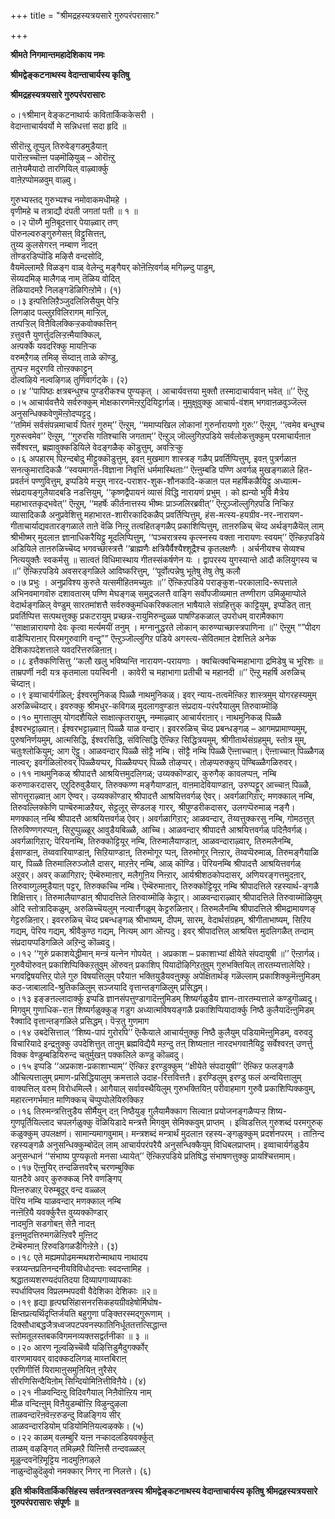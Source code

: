+++
title = "श्रीमद्रहस्यत्रयसारे गुरुपरंपरासारः"

+++


**श्रीमते निगमान्तमहादेशिकाय नमः**

**श्रीमद्वेङ्कटनाथस्य वेदान्ताचार्यस्य कृतिषु**

**श्रीमद्रहस्यत्रयसारे गुरुपरंपरासारः**

०।१श्रीमान् वेङ्कटनाथार्यः कवितार्किककेसरी ।  
वेदान्ताचार्यवर्यो मे सन्निधत्तां सदा हृदि ॥

सीरॊऩ्ऱु तूप्पुल् तिरुवेङ्गडमुडैयाऩ्  
पारॊऩ्ऱच्चॊऩ्ऩ पऴमॊऴियुळ् – ओरॊऩ्ऱु  
ताऩेयमैयादो तारणियिल् वाऴ्वार्क्कु  
वाऩेऱप्पोमळवुम् वाऴ्वु।

गुरुभ्यस्तद् गुरुभ्यश्च नमोवाकमधीमहे ।  
वृणीमहे च तत्राद्यौ दंपती जगतां पती ॥ १ ॥  
०।२ पॊय्गै मुऩिबूदत्तार् पेयाऴ्वार् तण्  
पॊरुनल्वरुङ्गुरुगेसऩ् विट्टुसित्तऩ्,  
तुय्य कुलसेगरऩ् नम्बाण नादऩ्  
तॊण्डरडिप्पॊडि मऴिसै वन्दसोदि,  
वैयमॆल्लामऱै विळङ्ग वाळ् वेलेन्दु मङ्गैयर् कोऩॆऩ्ऱिवर्गळ् मगिऴ्न्दु पाडुम्,  
सॆय्यदमिऴ् मालैगळ् नाम् तॆळिय वोदित्  
तॆळियादमऱै निलङ्गडॆळिगिऩ्ऱोमे। (१)  
०।३ इऩ्पत्तिलिऱैञ्जुदलिलिसैयुम् पेऱ्ऱि  
लिगऴाद पल्लुऱविलिरागम् माऱ्ऱिल्,  
तऩ्पऱ्ऱिल् विऩैविलक्किऱ्ऱकवोक्कत्तिन्  
ऱत्तुवत्तै युणर्त्तुदलिऱ्ऱऩ्मैयाक्किल्,  
अऩ्पर्क्के यवदरिक्कु मायऩिऱ्क  
वरुमऱैगळ् तमिऴ् सॆय्दाऩ् ताळे कॊण्डु,  
तुऩ्पऱ्ऱ मदुरगवि तोऩ्ऱक्काट्टुन्  
दॊल्वऴिये नल्वऴिगळ् तुणिवार्गट्के। (२)  
०।४ ‘‘पापिष्ठः क्षत्रबन्धुश्च पुण्डरीकश्च पुण्यकृत् । आचार्यवत्तया मुक्तौ तस्मादाचार्यवान् भवेत् ॥’’ ऎऩ्ऱु  
०।५ आचार्यवत्तैये सर्वरुक्कुम् मोक्षकारणमॆऩ्ऱऱुदियिट्टार्गळ्। मुमुक्षुवुक्कु आचार्य-वंशम् भगवाऩळवुञ्जॆल्ल अनुसन्धिक्कवेणुमॆऩ्ऱोदप्पट्टदु।  
‘‘तमिमं सर्वसंपन्नमाचार्यं पितरं गुरुम्’’ ऎऩ्ऱुम्, ‘‘ममाप्यखिल लोकानां गुरुर्नारायणो गुरुः’’ ऎऩ्ऱुम्, ‘‘त्वमेव बन्धुश्च गुरुस्त्वमेव’’ ऎऩ्ऱुम्, ‘‘गुरुरसि गतिश्चासि जगताम्’’ ऎऩ्ऱुञ् जॊल्लुगिऱपडिये सर्वलोकत्तुक्कुम् परमाचार्यऩाऩ सर्वेश्वरऩ्, ब्रह्मावुक्कडियिले वेदङ्गळैक् कॊडुत्तुम्, अवऱ्ऱिऱ्कु  
०।६ अपहारम् पिऱन्दबोदु मीट्टुक्कॊडुत्तुम्, इवऩ् मुखमाग शास्त्रङ् गळैप् प्रवर्तिप्पित्तुम्, इवऩ् पुत्रर्गळाऩ सनत्कुमारादिकळै ‘‘स्वयमागत-विज्ञाना निवृत्तिं धर्ममास्थिताः’’ ऎऩ्ऩुम्बडि पण्णि अवर्गळ् मुखङ्गळाले हित-प्रवर्तनं पण्णुवित्तुम्, इप्पडिये मऱ्ऱुम् नारद-पराशर-शुक-शौनकादि-कळाऩ पल महर्षिकळैयिट्टु अध्यात्म-संप्रदायङ्गुलैयादबडि नडत्तियुम्, ‘‘कृष्णद्वैपायनं व्यासं विद्धि नारायणं प्रभुम् । को ह्यन्यो भुवि मैत्रेय महाभारतकृद्भवेत्’’ ऎऩ्ऱुम्, ‘‘महर्षेः कीर्तनात्तस्य भीष्मः प्राञ्जलिरब्रवीत्’’ ऎऩ्ऱुञ्जॊल्लुगिऱपडि निऱ्किऱ व्यासादिकळै अनुप्रवेशित्तु महाभारत-शारीरकादिकळैप् प्रवर्तिप्पित्तुम्, हंस-मत्स्य-हयग्रीव-नर-नारायण-गीताचार्याद्यवतारङ्गळाले ताऩे वॆळि निऩ्ऱु तत्वहितङ्गळैप् प्रकाशिप्पित्तुम्, ताऩरुळिच् चॆय्द अर्थङ्गळैयॆल् लाम् श्रीभीष्मर् मुदलाऩ ज्ञानाधिकरैयिट्टु मूदलिप्पित्तुम्, ‘‘पञ्चरात्रस्य कृत्स्नस्य वक्ता नारायणः स्वयम्’’ ऎऩ्किऱपडिये अडियिले ताऩरुळिच्चॆय्द भगवच्छास्त्रत्तै ‘‘ब्राह्मणैः क्षत्रियैर्वैश्यैश्शूद्रैश्च कृतलक्षणैः । अर्चनीयश्च सेव्यश्च नित्ययुक्तैः स्वकर्मसु ॥ सात्वतं विधिमास्थाय गीतस्संकर्षणेन यः । द्वापरस्य युगस्यान्ते आदौ कलियुगस्य च ॥’’ ऎऩ्किऱपडिये अवसरङ्गळिले आविष्करित्तुम्, ‘‘पूर्वोत्पन्नेषु भूतेषु तेषु तेषु कलौ  
०।७ प्रभुः । अनुप्रविश्य कुरुते यत्समीहितमच्युतः ॥’’ ऎऩ्किऱपडिये पराङ्कुश-परकालादि-रूपत्ताले अभिनवमागवॊरु दशावतारम् पण्णि मेघङ्गळ् समुद्रजलत्तै वाङ्गि सर्वोपजीव्यमाऩ तण्णीराग उमिऴुमाप्पोले वेदार्थङ्गळिल् वेण्डुम् सारतमांशत्तै सर्वरुक्कुमधिकरिक्कलाऩ भाषैयाले संग्रहित्तुक् काट्टियुम्, इप्पडित् ताऩ् प्रवर्तिप्पित्त सत्पथत्तुक्कु प्रकटरायुम् प्रच्छन्न-रायुमिरुन्दुळ्ळ पाषण्डिकळाल् उपरोधम् वारामैक्काग ‘‘साक्षान्नारायणो देवः कृत्वा मर्त्यमयीं तनुम् । मग्नानुद्धरते लोकान् कारुण्याच्छास्त्रपाणिना ॥’’ ऎऩ्ऱुम् “”पीदग वाडैप्पिराऩार् पिरमगुरुवागि वन्दु”” ऎऩ्ऱुञ्जॊल्लुगिऱ पडिये अगस्त्य-सेवितमाऩ देशत्तिले अनेक देशिकापदेशत्ताले यवदरित्तरुळिऩाऩ्।  
०।८ इत्तैक्कणिसित्तु ‘‘कलौ खलु भविष्यन्ति नारायण-परायणाः । क्वचित्क्वचिन्महाभागा द्रमिडेषु च भूरिशः ॥ ताम्रपर्णी नदी यत्र कृतमाला पयस्विनी । कावेरी च महाभागा प्रतीची च महानदी ॥’’ ऎऩ्ऱु महर्षि अरुळिच् चॆय्दाऩ्।  
०।९ इव्वाचार्यर्गळिल्; ईश्वरमुनिकळ् पिळ्ळै नाथमुनिकळ्। इवर् न्याय-तत्वमॆऩ्किऱ शास्त्रमुम् योगरहस्यमुम् अरुळिच्चॆय्दार्। इवरुक्कु श्रीमधुर-कविगळ् मुदलागवुण्डाऩ संप्रदाय-परंपरैयालुम् तिरुवाय्मॊऴि  
०।१० मुगत्तालुम् योगदशैयिले साक्षात्कृतरायुम्, नम्माऴ्वार् आचार्यराऩार्। नाथमुनिकळ् पिळ्ळै ईश्वरभट्टाऴ्वाऩ्। ईश्वरभट्टाऴ्वाऩ् पिळ्ळै याळ वन्दार्। इवररुळिच् चॆय्द प्रबन्धङ्गळ् – आगमप्रामाण्यमुम्, पुरुषनिर्णयमुम्, आत्मसिद्धि, ईश्वरसिद्धि, संवित्सिद्धि ऎऩ्किऱ सिद्धित्रयमुम्, श्रीगीतार्थसंग्रहमुम्, स्तोत्र मुम्, चतुःश्लोकियुम्; आग ऎट्टु। आळवन्दार् पिळ्ळै सॊट्टै नम्बि। सॊट्टै नम्बि पिळ्ळै ऎऩ्ऩाच्चाऩ्। ऎऩ्ऩाच्चाऩ् पिळ्ळैगळ् नाल्वर्; इवर्गळिलॊरुवर् पिळ्ळैयप्पर्, पिळ्ळैयप्पर् पिळ्ळै तोऴप्पर्। तोऴप्परुक्कुप् पॆण्बिळ्ळैगळिरुवर्।  
०।११ नाथमुनिकळ् श्रीपादत्तै आश्रयित्तमुदलिगळ्; उय्यक्कॊण्डार्, कुरुगैक् कावलप्पऩ्, नम्बि करुणाकरदासर्, एऱुदिरुवुडैयार्, तिरुक्कण्ण मङ्गैयाण्डाऩ्, वाऩमादेवियाण्डाऩ्, उरुप्पट्टूर् आच्चाऩ् पिळ्ळै, सोगत्तूराऴ्वाऩ् आग ऎण्वर्। उय्यक्कॊण्डार् श्रीपादत्तै आश्रयित्तवर्गळ् ऐवर्। अवर्गळागिऱार्; मणक्काल् नम्बि, तिरुवल्लिक्केणि पाण्बॆरुमाळऱैयर्, सेट्टलूर् सॆण्डलङ् गारर्, श्रीपुण्डरीकदासर्, उलगप्पॆरुमाळ् नङ्गै। मणक्काल् नम्बि श्रीपादत्तै आश्रयित्तवर्गळ् ऐवर्। अवर्गळागिऱार्; आळवन्दार्, तॆय्वत्तुक्करसु नम्बि, गोमठत्तुत् तिरुविण्णगरप्पऩ्, सिऱुप्पुळ्ळूर् आवुडैयबिळ्ळै, आच्चि। आळवन्दार् श्रीपादत्तै आश्रयित्तवर्गळ् पदिऩैवर्गळ्। अवर्गळागिऱार्; पॆरियनम्बि, तिरुक्कोट्टियूर् नम्बि, तिरुमालैयाण्डाऩ्, आळवन्दाराऴ्वार्, तिरुमलैनम्बि, ईसाण्डाऩ्, तॆय्ववारियाण्डाऩ्, सिऱियाण्डाऩ्, तिरुमोगूर प्पऩ्, तिरुमोगूर् निऩ्ऱार्, तॆय्वप्पॆरुमाळ्, तिरुमङ्गैयाळि यार्, पिळ्ळै तिरुमालिरुञ्जोलै दासर्, माऱऩेर् नम्बि, आळ् कॊण्डि। पॆरियनम्बि श्रीपादत्तै आश्रयित्तवर्गळ् अऱुवर्। अवर् कळागिऱार्; ऎम्बॆरुमाऩार्, मलैगुऩिय निऩ्ऱार्, आर्यश्रीशठकोपदासर्, अणियरङ्गत्तमुदऩार्, तिरुवाय्गुलमुडैयाऩ् पट्टर्, तिरुक्कच्चि नम्बि। ऎम्बॆरुमाऩार्, तिरुक्कोट्टियूर् नम्बि श्रीपादत्तिले रहस्यार्थ-ङ्गळै शिक्षित्तार्। तिरुमालैयाण्डाऩ् श्रीपादत्तिले तिरुवाय्मॊऴि केट्टार्। आळवन्दाराऴ्वार् श्रीपादत्तिले तिरुवाय्मॊऴियुम् ओदि स्तोत्रादिकळुम्, अरुळिच्चॆयलुम् नल्वार्त्तैगळुम् केट्टरुळिऩार्। तिरुमलैनम्बि श्रीपादत्तिले श्रीमद्रामायणङ् गेट्टरुळिऩार्। इवररुळिच् चॆय्द प्रबन्धङ्गळ् श्रीभाष्यम्, दीपम्, सारम्, वेदार्थसंग्रहम्, श्रीगीताभाष्यम्, सिऱिय गद्यम्, पॆरिय गद्यम्, श्रीवैकुण्ठ गद्यम्, नित्यम् आग ऒऩ्पदु। इवर् श्रीपादत्तिल् आश्रयित्त मुदलिगळैत् तन्दाम् संप्रदायप्पडिगळिले अऱिन्दु कॊळ्वदु।  
०।१२ ‘‘गुरुं प्रकाशयेद्धीमान् मन्त्रं यत्नेन गोपयेत् । अप्रकाश – प्रकाशाभ्यां क्षीयेते संपदायुषी ॥’’ ऎऩ्ऱार्गळ्। गुरुवैयॊरुवऩ् प्रकाशिप्पिक्किऱतुवुम् ऒरुवऩ् प्रकाशिप् पियादॊऴिगिऱतुवुम् गुरुभक्तियिल् तारतम्यत्तालेयिऱे। भगवद्विषयत्तिऱ् पोले गुरु विषयत्तिलुम् परैयाऩ भक्तियुडैयवऩुक्कु अपेक्षितार्थङ् गळॆल्लाम् प्रकाशिक्कुमॆऩ्ऩुमिडम् कठ-जाबालादि-श्रुतिकळिलुम् सञ्जयादि वृत्तान्तङ्गळिलुम् प्रसिद्धम्।  
०।१३ इङ्ङऩल्लादार्क्कु इप्पडि ज्ञानसंपत्तुण्डागादॆऩ्ऩुमिडम् शिष्यर्गळुडैय ज्ञान-तारतम्यत्ताले कण्डुगॊळ्वदु। मिगवुम् गुणाधिक-राऩ शिष्यर्गळुक्कुङ् गडुग अध्यात्मविषयङ्गळै प्रकाशिप्पियादार्क्कु निष्ठै कुलैयादॆऩ्ऩुमिडम् रैक्वादि वृत्तान्तङ्गळिले प्रसिद्धम्। पॆऱ्ऱतु गुणमाग  
०।१४ उबदेसित्ताल् ‘‘शिष्य-पापं गुरोरपि’’ ऎऩ्कैयाले आचार्यऩुक्कु निष्ठै कुलैयुम् पडियामॆऩ्ऩुमिडम्, वरुवदु विचारियादे इन्द्रऩुक्कु उपदेशित्तुत् ताऩुम् ब्रह्मविद्यैयै मऱन्दु तऩ् शिष्यऩाऩ नारदभगवाऩैयिट्टु सर्वेश्वरऩ् उणर्त्तु विक्क वेण्डुम्बडियिरुन्द चतुर्मुखऩ् पक्कलिले कण्डु कॊळ्वदु।  
०।१५ इप्पडि ‘‘अप्रकाश-प्रकाशाभ्याम्’’ ऎऩ्किऱ इरण्डुक्कुम् ‘‘क्षीयेते संपदायुषी’’ ऎऩ्किऱ फलङ्गळै औचित्यत्तालुम् प्रमाण-प्रसिद्धियालुम् क्रमत्ताले उदाह-रित्तवित्तऩै। इरण्डिलुम् इरण्डु फलं अन्वयित्तालुम् वाक्यत्तिल् वरुम् विरोधमिल्लै। आगैयाल् सर्वावस्थैयिलुम् गुरुभक्तियिऩ् परीवाहमाग गुरुवै प्रकाशिप्पिक्कवुम्, महारत्नगर्भमाऩ माणिक्कच् चॆप्पुप्पोलेयिरुक्किऱ  
०।१६ तिरुमन्त्रत्तिऩुडैय सीर्मैयुन् दऩ् निष्ठैयुङ् गुलैयामैक्काग सिल्वाऩ प्रयोजनङ्गळैप्पऱ्ऱ शिष्य-गुणपूर्तियिल्लाद चपलर्गळुक्कु वॆळियिडादे मन्त्रत्तै मिगवुम् सेमिक्कवुम् प्राप्तम् । इव्विडत्तिल् गुरुशब्दं परमगुरुक् कळुक्कुम् उपलक्षणं। सामान्यमागवुमाम्। मन्त्रशब्दं मन्त्रार्थं मुदलाऩ रहस्य-ङ्गळुक्कुम् प्रदर्शनपरम् । ताऩिन्द रहस्यङ्गळै अनुसन्धिक्कुम्बोदॆल् लाम् आचार्यपरंपरैयै अनुसन्धिक्कैयुम् विधिबलप्राप्तम्। इव्वाचार्यर्गळुडैय अनुसन्धानं ‘‘संभाष्य पुण्यकृतो मनसा ध्यायेत्’’ ऎऩ्किऱपडिये प्रतिषिद्ध संभाषणत्तुक्कु प्रायश्चित्तमाम्।  
०।१७ ऎऩ्ऩुयिर् तन्दळित्तवरैच् चरणम्बुक्कि  
याऩटैवे अवर् कुरुक्कळ् निरै वणङ्गिप्  
पिऩ्ऩरुळाऱ् पॆरुम्बूदूर् वन्द वळ्ळल्  
पॆरिय नम्बि याळवन्दार् मणक्काल् नम्बि  
नऩ्ऩॆऱियै यवर्क्कुरैत्त वुय्यक्कॊण्डार्  
नादमुऩि सडगोबऩ् सेऩै नादऩ्  
इऩ्ऩमुदत्तिरुमगळॆऩ्ऱिवरै मुऩ्ऩिट्  
टॆम्बॆरुमाऩ् ऱिरुवडिगळडैगिऩ्ऱेऩे। (३)  
०।१८ एते मह्यमपोढमन्मथशरोन्माथाय नाथादय  
स्त्रय्यन्तप्रतिनन्दनीयविविधोदन्ताः स्वदन्तामिह ।  
श्रद्धातव्यशरण्यदंपतिदया दिव्यापगाव्यापकाः  
स्पर्धाविप्लव विप्रलम्भपदवी वैदेशिका देशिकाः ॥२॥  
०।१९ हृद्या हृत्पद्मसिंहासनरसिकहयग्रीवहेषोर्मिघोष-  
क्षिप्तप्रत्यर्थिदृप्तिर्जयति बहुगुणा पङ्क्तिरस्मद्गुरूणाम् ।  
दिक्सौधाबद्धजैत्रध्वजपटपवनस्फातिनिर्धूततत्तत्सिद्धान्त  
स्तोमतूलस्तबकविगमनव्यक्तसद्वर्तनीका ॥ ३ ॥  
०।२० आरण नूल्वऴिच्चॆव्वै यऴित्तिडुमैदुगर्क्कोर्  
वारणमायवर् वादक्कदलिगळ् माय्त्तबिराऩ्  
एरणिगीर्त्ति यिरामाऩुसमुऩियिऩ् ऩुरैसेर्  
सीरणिसिन्दैयिऩोम् सिन्दियोमिऩित्तीविऩैये। (४)  
०।२१ नीळवन्दिऩ्ऱु विदिवगैयाल् निऩैवॊऩ्ऱिय नाम्  
मीळ वन्दिऩ्ऩुम् विऩैयुडम्बॊऩ्ऱि विऴुन्दुऴला  
ताळवन्दारॆऩवॆऩ्ऱरुडन्दु विळङ्गिय सीर्  
आळवन्दारडियोम् पडियोमिऩियल्वऴक्के। (५)  
०।२२ काळम् वलम्बुरि यऩ्ऩ नऱ्कादलडियवर्क्कुत्  
ताळम् वऴङ्गित् तमिऴ्मऱै यिऩ्ऩिसै तन्दवळ्ळल्  
मूळुन्दवनॆऱिमूट्टिय नादमुऩिगऴले  
नाळुन्दॊऴुदॆऴुवो नमक्कार् निगर् ना निलत्ते। (६)

**इति श्रीकवितार्किकसिंहस्य सर्वतन्त्रस्वतन्त्रस्य श्रीमद्वेङ्कटनाथस्य वेदान्ताचार्यस्य कृतिषु श्रीमद्रहस्यत्रयसारे गुरुपरंपरासारः संपूर्णः ॥**

